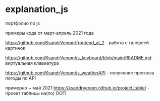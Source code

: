 # explanation_js
 портфолио по js
 
примеры кода от март-апрель 2021 года

https://github.com/KsandrVenom/frontend_al_2 - работа с галереей картинок

https://github.com/KsandrVenom/js_keyboard/blob/main/README.md - виртуальная клавиатура

https://github.com/KsandrVenom/js_weatherAPI - получение прогноза погоды по API

примерно ~ май 2021
https://ksandrvenom.github.io/project_table/ - проект таблицы на(по) ООП
